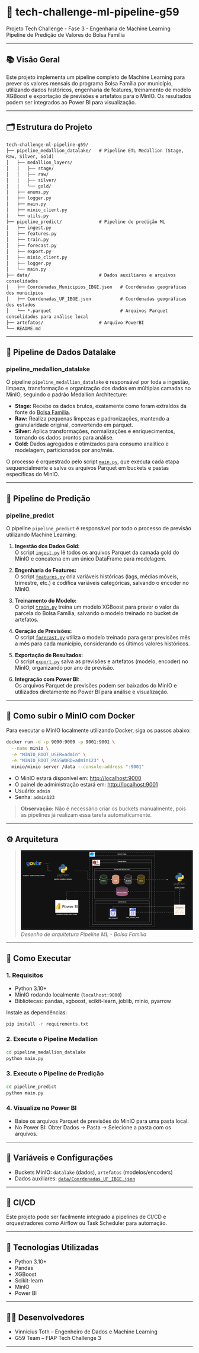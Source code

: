 # 🚀 tech-challenge-ml-pipeline-g59

Projeto Tech Challenge - Fase 3 - Engenharia de Machine Learning  
Pipeline de Predição de Valores do Bolsa Família

---

## 📚 Visão Geral

Este projeto implementa um pipeline completo de Machine Learning para prever os valores mensais do programa Bolsa Família por município, utilizando dados históricos, engenharia de features, treinamento de modelo XGBoost e exportação de previsões e artefatos para o MinIO. Os resultados podem ser integrados ao Power BI para visualização.

---

## 🗂️ Estrutura do Projeto

```
tech-challenge-ml-pipeline-g59/
├── pipeline_medallion_datalake/   # Pipeline ETL Medallion (Stage, Raw, Silver, Gold)
│   ├── medallion_layers/
│   │   ├── stage/
│   │   ├── raw/
│   │   ├── silver/
│   │   └── gold/
│   ├── enums.py
│   ├── logger.py
│   ├── main.py
│   ├── minio_client.py
│   └── utils.py
├── pipeline_predict/              # Pipeline de predição ML
│   ├── ingest.py
│   ├── features.py
│   ├── train.py
│   ├── forecast.py
│   ├── export.py
│   ├── minio_client.py
│   ├── logger.py
│   └── main.py
├── data/                          # Dados auxiliares e arquivos consolidados
│   ├── Coordenadas_Municipios_IBGE.json   # Coordenadas geográficas dos municípios
│   ├── Coordenadas_UF_IBGE.json           # Coordenadas geográficas dos estados
│   └── *.parquet                          # Arquivos Parquet consolidados para análise local
├── artefatos/                     # Arquivo PowerBI
└── README.md
```

---

## 🔗 Pipeline de Dados Datalake

### pipeline_medallion_datalake

O pipeline `pipeline_medallion_datalake` é responsável por toda a ingestão, limpeza, transformação e organização dos dados em múltiplas camadas no MinIO, seguindo o padrão Medallion Architecture:

- **Stage:** Recebe os dados brutos, exatamente como foram extraídos da fonte do [Bolsa Familia](https://portaldatransparencia.gov.br/download-de-dados/bolsa-familia-saques).
- **Raw:** Realiza pequenas limpezas e padronizações, mantendo a granularidade original, convertendo em parquet.
- **Silver:** Aplica transformações, normalizações e enriquecimentos, tornando os dados prontos para análise.
- **Gold:** Dados agregados e otimizados para consumo analítico e modelagem, particionados por ano/mês.

O processo é orquestrado pelo script [`main.py`](pipeline_medallion_datalake/main.py), que executa cada etapa sequencialmente e salva os arquivos Parquet em buckets e pastas específicas do MinIO.

---

## 🔗 Pipeline de Predição

### pipeline_predict

O pipeline `pipeline_predict` é responsável por todo o processo de previsão utilizando Machine Learning:

1. **Ingestão dos Dados Gold:**  
   O script [`ingest.py`](pipeline_predict/ingest.py) lê todos os arquivos Parquet da camada gold do MinIO e concatena em um único DataFrame para modelagem.

2. **Engenharia de Features:**  
   O script [`features.py`](pipeline_predict/features.py) cria variáveis históricas (lags, médias móveis, trimestre, etc.) e codifica variáveis categóricas, salvando o encoder no MinIO.

3. **Treinamento do Modelo:**  
   O script [`train.py`](pipeline_predict/train.py) treina um modelo XGBoost para prever o valor da parcela do Bolsa Família, salvando o modelo treinado no bucket de artefatos.

4. **Geração de Previsões:**  
   O script [`forecast.py`](pipeline_predict/forecast.py) utiliza o modelo treinado para gerar previsões mês a mês para cada município, considerando os últimos valores históricos.

5. **Exportação de Resultados:**  
   O script [`export.py`](pipeline_predict/export.py) salva as previsões e artefatos (modelo, encoder) no MinIO, organizando por ano de previsão.

6. **Integração com Power BI:**  
   Os arquivos Parquet de previsões podem ser baixados do MinIO e utilizados diretamente no Power BI para análise e visualização.

---

## 🐳 Como subir o MinIO com Docker

Para executar o MinIO localmente utilizando Docker, siga os passos abaixo:

```sh
docker run -d -p 9000:9000 -p 9001:9001 \
  --name minio \
  -e "MINIO_ROOT_USER=admin" \
  -e "MINIO_ROOT_PASSWORD=admin123" \
  minio/minio server /data --console-address ":9001"
```

- O MinIO estará disponível em: [http://localhost:9000](http://localhost:9000)
- O painel de administração estará em: [http://localhost:9001](http://localhost:9001)
- Usuário: `admin`
- Senha: `admin123`

> **Observação:** Não é necessário criar os buckets manualmente, pois as pipelines já realizam essa tarefa automaticamente.

---

## ⚙️ Arquitetura

> ![Exemplo de arquitetura](docs/Arquitetura_pipeline_ml_bolsa_familia.png)  
> *Desenho de arquitetura Pipeline ML - Bolsa Familia*

---

## 🔎 Como Executar

### 1. Requisitos

- Python 3.10+
- MinIO rodando localmente (`localhost:9000`)
- Bibliotecas: pandas, xgboost, scikit-learn, joblib, minio, pyarrow

Instale as dependências:

```sh
pip install -r requirements.txt
```

### 2. Execute o Pipeline Medallion

```sh
cd pipeline_medallion_datalake
python main.py
```

### 3. Execute o Pipeline de Predição

```sh
cd pipeline_predict
python main.py
```

### 4. Visualize no Power BI

- Baixe os arquivos Parquet de previsões do MinIO para uma pasta local.
- No Power BI: Obter Dados → Pasta → Selecione a pasta com os arquivos.

---

## 📝 Variáveis e Configurações

- Buckets MinIO: `datalake` (dados), `artefatos` (modelos/encoders)
- Dados auxiliares: [`data/Coordenadas_UF_IBGE.json`](data/Coordenadas_UF_IBGE.json)

---

## 🔄 CI/CD

Este projeto pode ser facilmente integrado a pipelines de CI/CD e orquestradores como Airflow ou Task Scheduler para automação.

---

## 🧰 Tecnologias Utilizadas

- Python 3.10+
- Pandas
- XGBoost
- Scikit-learn
- MinIO
- Power BI

---

## 👨‍💻 Desenvolvedores

- Vinnicius Toth – Engenheiro de Dados e Machine Learning  
- G59 Team – FIAP Tech Challenge 3

---